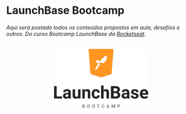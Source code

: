 # LaunchBase Bootcamp

###### Aqui será postado todos os conteúdos propostos em aula, desafios e outros. Do curso Bootcamp LaunchBase da [Rocketseat](https://rocketseat.com.br/).

<div align="center">
<img src="logo-lauchbase.png" width="250px" height="auto">
</div>